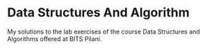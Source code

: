 # Data Structures And Algorithm

My solutions to the lab exercises of the course Data Structures and Algorithms offered at BITS Pilani.
